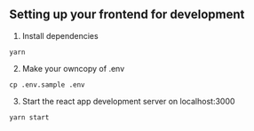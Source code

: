 ## Setting up your frontend for development

1. Install dependencies

```
yarn
```

2. Make your owncopy of .env

```
cp .env.sample .env
```

3. Start the react app development server on localhost:3000

```
yarn start
```
